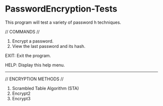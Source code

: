 # PasswordEncryption-Tests
This program will test a variety of password h techniques.


// COMMANDS //
1. Encrypt a password.
2. View the last password and its hash.

EXIT: Exit the program.

HELP: Display this help menu.

-----------------------------------------

// ENCRYPTION METHODS //
1. Scrambled Table Algorithm (STA)
2. Encrypt2
3. Encrypt3
